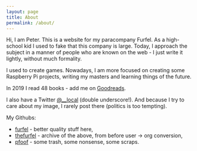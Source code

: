 ```yaml
---
layout: page
title: About
permalink: /about/
---
```


Hi, I am Peter. This is a website for my paracompany Furfel.
As a high-school kid I used to fake that this company is large. Today,
I approach the subject in a manner of people who are known on the
web - I just write it lightly, without much formality.

I used to create games. Nowadays, I am more focused on creating some
Raspberry Pi projects, writing my masters and learning things of the
future.

In 2019 I read 48 books - add me on [Goodreads](https://www.goodreads.com/piotrp94).

I also have a Twitter [@__local](https://twitter.com/__local) (double underscore!).
And because I try to care about my image, I rarely post there (politics is too tempting).

My Githubs:
* [furfel](https://github.com/furfel) - better quality stuff here,
* [thefurfel](https://github.com/thefurfel) - archive of the above, from before user -> org conversion,
* [pfoof](https://github.com/pfoof) - some trash, some nonsense, some scraps.
